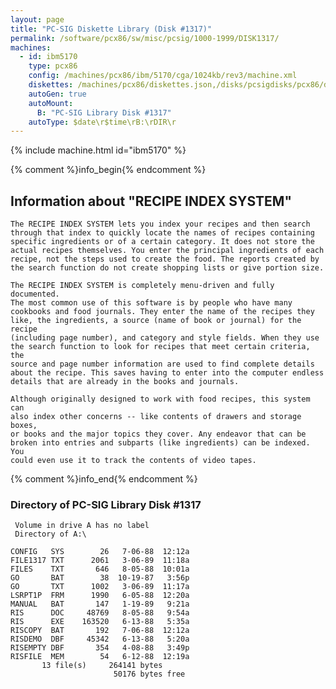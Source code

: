 ```yaml
---
layout: page
title: "PC-SIG Diskette Library (Disk #1317)"
permalink: /software/pcx86/sw/misc/pcsig/1000-1999/DISK1317/
machines:
  - id: ibm5170
    type: pcx86
    config: /machines/pcx86/ibm/5170/cga/1024kb/rev3/machine.xml
    diskettes: /machines/pcx86/diskettes.json,/disks/pcsigdisks/pcx86/diskettes.json
    autoGen: true
    autoMount:
      B: "PC-SIG Library Disk #1317"
    autoType: $date\r$time\rB:\rDIR\r
---
```


{% include machine.html id="ibm5170" %}

{% comment %}info_begin{% endcomment %}

## Information about "RECIPE INDEX SYSTEM"

    The RECIPE INDEX SYSTEM lets you index your recipes and then search
    through that index to quickly locate the names of recipes containing
    specific ingredients or of a certain category. It does not store the
    actual recipes themselves. You enter the principal ingredients of each
    recipe, not the steps used to create the food. The reports created by
    the search function do not create shopping lists or give portion size.
    
    The RECIPE INDEX SYSTEM is completely menu-driven and fully documented.
    The most common use of this software is by people who have many
    cookbooks and food journals. They enter the name of the recipes they
    like, the ingredients, a source (name of book or journal) for the recipe
    (including page number), and category and style fields. When they use
    the search function to look for recipes that meet certain criteria, the
    source and page number information are used to find complete details
    about the recipe. This saves having to enter into the computer endless
    details that are already in the books and journals.
    
    Although originally designed to work with food recipes, this system can
    also index other concerns -- like contents of drawers and storage boxes,
    or books and the major topics they cover. Any endeavor that can be
    broken into entries and subparts (like ingredients) can be indexed. You
    could even use it to track the contents of video tapes.
{% comment %}info_end{% endcomment %}


### Directory of PC-SIG Library Disk #1317

     Volume in drive A has no label
     Directory of A:\

    CONFIG   SYS        26   7-06-88  12:12a
    FILE1317 TXT      2061   3-06-89  11:18a
    FILES    TXT       646   8-05-88  10:01a
    GO       BAT        38  10-19-87   3:56p
    GO       TXT      1002   3-06-89  11:17a
    LSRPT1P  FRM      1990   6-05-88  12:20a
    MANUAL   BAT       147   1-19-89   9:21a
    RIS      DOC     48769   8-05-88   9:54a
    RIS      EXE    163520   6-13-88   5:35a
    RISCOPY  BAT       192   7-06-88  12:12a
    RISDEMO  DBF     45342   6-13-88   5:20a
    RISEMPTY DBF       354   4-08-88   3:49p
    RISFILE  MEM        54   6-12-88  12:19a
           13 file(s)     264141 bytes
                           50176 bytes free
